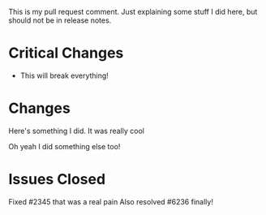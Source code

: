 This is my pull request comment. Just explaining some stuff I did here, but should not be in release notes.

# Critical Changes

* This will break everything!

# Changes

Here's something I did. It was really cool

Oh yeah I did something else too!


# Issues Closed

Fixed #2345 that was a real pain
Also resolved #6236 finally!
